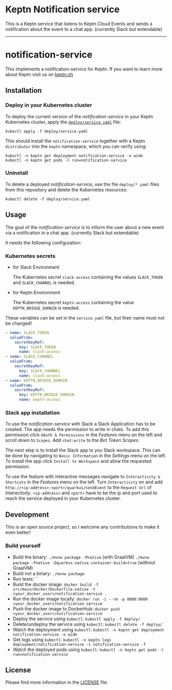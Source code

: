 # Keptn Notification service

This is a Keptn service that listens to Keptn Cloud Events and sends a notification about the event to a chat app. (currently Slack but extendable)

---

# notification-service

This implements a notification-service for Keptn. If you want to learn more about Keptn visit us on [keptn.sh](https://keptn.sh)

## Installation

### Deploy in your Kubernetes cluster

To deploy the current version of the *notification-service* in your Keptn Kubernetes cluster, apply the [`deploy/service.yaml`](deploy/service.yaml) file:

```console
kubectl apply -f deploy/service.yaml
```
This should install the `notification-service` together with a Keptn `distributor` into the `keptn` namespace, which you can verify using:

```console
kubectl -n keptn get deployment notification-service -o wide
kubectl -n keptn get pods -l run=notification-service
```

### Uninstall

To delete a deployed *notification-service*, use the file `deploy/*.yaml` files from this repository and delete the Kubernetes resources:

```console
kubectl delete -f deploy/service.yaml
```

## Usage

The goal of the *notification-service* is to inform the user about a new event via a notification in a chat app. (currently Slack but extendable)

It needs the following configuration:

### Kubernetes secrets

* for Slack Environment

  The Kubernetes secret `slack-access` containing the values `SLACK_TOKEN` and `SLACK_CHANNEL` is needed.

* for Keptn Environment

  The Kubernetes secret `keptn-access` containing the value `KEPTN_BRIDGE_DOMAIN` is needed.

These variables can be set in the `service.yaml` file, but their name must not be changed!

```yaml
- name: SLACK_TOKEN
  valueFrom:
    secretKeyRef:
      key: SLACK_TOKEN
      name: slack-access
- name: SLACK_CHANNEL
  valueFrom:
    secretKeyRef:
      key: SLACK_CHANNEL
      name: slack-access
- name: KEPTN_BRIDGE_DOMAIN
  valueFrom:
    secretKeyRef:
      key: KEPTN_BRIDGE_DOMAIN
      name: keptn-access
```

### Slack app installation

To use the *notification-service* with Slack a Slack Application has to be created. The app needs the permission to write 
in chats. To add this permission click `OAuth & Permissions` in the *Features* menu on the left and scroll down to `Scopes`. 
Add `chat:write` to the *Bot Token Scopes*.

The next step is to install the Slack app to you Slack workspace. This can be done by navigating to `Basic Information` 
in the *Settings* menu on the left. To install the app click `Install to Workspace` and allow the requested
permission.

To use the feature with interactive messages navigate to `Interactivity & Shortcuts` in the *Features* menu on the left.
Turn `Interactivity` on and add `http://<ip-address>:<port>/quarkus/sendEvent` to the `Request Url` of 
*Interactivity*. `<ip-address>` and `<port>` have to be the ip and port used to reach the service deployed in your 
Kubernetes cluster.

## Development

This is an open source project, so I welcome any contributions to make it even better!

### Build yourself

* Build the binary: `./mvnw package -Pnative` (with GraalVM) `./mvnw package -Pnative -Dquarkus.native.container-build=true` (without GraalVM)
* Build not a binary: `./mvnw package`
* Run tests: ``
* Build the docker image: `docker build -f src/main/docker/Dockerfile.native -t <your_docker_user>/notification-service .`
* Run the docker image locally: `docker run -i --rm -p 8080:8080 <your_docker_user>/notification-service`
* Push the docker image to DockerHub: `docker push <your_docker_user>/notification-service`
* Deploy the service using `kubectl`: `kubectl apply -f deploy/`
* Delete/undeploy the service using `kubectl`: `kubectl delete -f deploy/`
* Watch the deployment using `kubectl`: `kubectl -n keptn get deployment notification-service -o wide`
* Get logs using `kubectl`: `kubectl -n keptn logs deployment/notification-service -c notification-service -f`
* Watch the deployed pods using `kubectl`: `kubectl -n keptn get pods -l run=notification-service`

## License

Please find more information in the [LICENSE](LICENSE) file.
